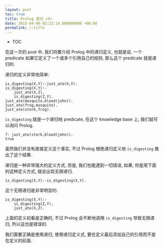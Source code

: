 ```yaml
---
layout: post
toc: true
title: Prolog 递归 <3>
date: 2015-04-09 02:22:14.000000000 +08:00
permalink: /:title
---
```


+ TOC




在这一次的 post 中, 我们将要介绍 Prolog 中的递归定义, 也就是说, 一个 predicate 如果它定义了一个或多个引用自己的规则, 那么这个 predicate 就是递归的.

递归的定义非常地简单:

~~~
is_digesting(X,Y):-just_ate(X,Y).
is_digesting(X,Y):-
    just_ate(X,Z),
    is_digesting(Z,Y).
just_ate(mosquito,blood(john)).
just_ate(frog,mosquito).
just_ate(stork,frog).
~~~

`is_digesting` 就是一个递归地 predicate, 在这个 knowledge base 上, 我们就可以询问 Prolog.

~~~
?- just_ate(stork,blood(john)).
true
~~~

虽然我们并没有直接定义这个事实, 不过 Prolog 根绝递归定义地 `is_digesting` 推出了这个结果.

递归是一种非常强大的定义方式, 但是, 我们也能遇到一切错误, 如果, 你是用下面的这种定义方式, 就会出现无限递归.

~~~
is_digesting(X,Y):-is_digesting(X,Y).
~~~

这个无限递归是非常明显的.

~~~
is_digesting(X,Y):-
    is_digesting(Z,Y),
    just_ate(X,Z).
~~~

上面的定义初看是正确的, 不过 Prolog 会不断地调用 `is_digesting` 导致无限递归, 所以这也是错误的.

我们需要正确是使用递归, 使用递归定义式, 要在定义最后添加自己的引用而不是在定义的前面.
